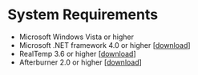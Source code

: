 # System Requirements #

  * Microsoft Windows Vista or higher
  * Microsoft .NET framework 4.0 or higher [[download](http://www.microsoft.com/en-us/download/details.aspx?id=17851)]
  * RealTemp 3.6 or higher [[download](http://www.techpowerup.com/realtemp/)]
  * Afterburner 2.0 or higher [[download](http://event.msi.com/vga/afterburner/download.htm)]